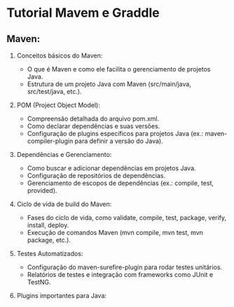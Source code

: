 # Tutorial Mavem e Graddle

## Maven: 
1. Conceitos básicos do Maven:
   - O que é Maven e como ele facilita o gerenciamento de projetos Java.
   - Estrutura de um projeto Java com Maven (src/main/java, src/test/java, etc.).
  
2. POM (Project Object Model):
   - Compreensão detalhada do arquivo pom.xml.
   - Como declarar dependências e suas versões.
   - Configuração de plugins específicos para projetos Java (ex.: maven-compiler-plugin para definir a versão do Java).
  
3. Dependências e Gerenciamento:
   - Como buscar e adicionar dependências em projetos Java.
   - Configuração de repositórios de dependências.
   - Gerenciamento de escopos de dependências (ex.: compile, test, provided).

4. Ciclo de vida de build do Maven:
   - Fases do ciclo de vida, como validate, compile, test, package, verify, install, deploy.
   - Execução de comandos Maven (mvn compile, mvn test, mvn package, etc.).
  
5. Testes Automatizados:
   - Configuração do maven-surefire-plugin para rodar testes unitários.
   - Relatórios de testes e integração com frameworks como JUnit e TestNG.

6. Plugins importantes para Java: 
